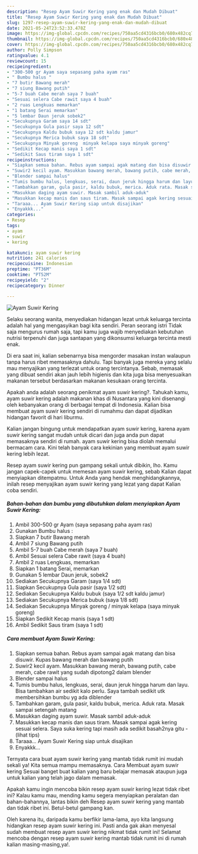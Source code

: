 ```yaml
---
description: "Resep Ayam Suwir Kering yang enak dan Mudah Dibuat"
title: "Resep Ayam Suwir Kering yang enak dan Mudah Dibuat"
slug: 1297-resep-ayam-suwir-kering-yang-enak-dan-mudah-dibuat
date: 2021-05-24T23:52:33.478Z
image: https://img-global.cpcdn.com/recipes/750aa5cd4316bcb0/680x482cq70/ayam-suwir-kering-foto-resep-utama.jpg
thumbnail: https://img-global.cpcdn.com/recipes/750aa5cd4316bcb0/680x482cq70/ayam-suwir-kering-foto-resep-utama.jpg
cover: https://img-global.cpcdn.com/recipes/750aa5cd4316bcb0/680x482cq70/ayam-suwir-kering-foto-resep-utama.jpg
author: Polly Simpson
ratingvalue: 4.1
reviewcount: 15
recipeingredient:
- "300-500 gr Ayam saya sepasang paha ayam ras"
- " Bumbu halus "
- "7 butir Bawang merah"
- "7 siung Bawang putih"
- "5-7 buah Cabe merah saya 7 buah"
- "Sesuai selera Cabe rawit saya 4 buah"
- "2 ruas Lengkuas memarkan"
- "1 batang Serai memarkan"
- "5 lembar Daun jeruk sobek2"
- "Secukupnya Garam saya 14 sdt"
- "Secukupnya Gula pasir saya 12 sdt"
- "Secukupnya Kaldu bubuk saya 12 sdt kaldu jamur"
- "Secukupnya Merica bubuk saya 18 sdt"
- "Secukupnya Minyak goreng  minyak kelapa saya minyak goreng"
- "Sedikit Kecap manis saya 1 sdt"
- "Sedikit Saus tiram saya 1 sdt"
recipeinstructions:
- "Siapkan semua bahan. Rebus ayam sampai agak matang dan bisa disuwir. Kupas bawang merah dan bawang putih"
- "Suwir2 kecil ayam. Masukkan bawang merah, bawang putih, cabe merah, cabe rawit yang sudah dipotong2 dalam blender"
- "Blender sampai halus"
- "Tumis bumbu halus, lengkuas, serai, daun jeruk hingga harum dan layu. Bisa tambahkan air sedikit kalo perlu. Saya tambah sedikit utk membersihkan bumbu yg ada diblender"
- "Tambahkan garam, gula pasir, kaldu bubuk, merica. Aduk rata. Masak sampai setengah matang"
- "Masukkan daging ayam suwir. Masak sambil aduk-aduk"
- "Masukkan kecap manis dan saus tiram. Masak sampai agak kering sesuai selera. Saya suka kering tapi masih ada sedikit basah2nya gitu           (lihat tips)"
- "Taraaa... Ayam Suwir Kering siap untuk disajikan"
- "Enyakkk..."
categories:
- Resep
tags:
- ayam
- suwir
- kering

katakunci: ayam suwir kering 
nutrition: 241 calories
recipecuisine: Indonesian
preptime: "PT36M"
cooktime: "PT52M"
recipeyield: "2"
recipecategory: Dinner

---
```



![Ayam Suwir Kering](https://img-global.cpcdn.com/recipes/750aa5cd4316bcb0/680x482cq70/ayam-suwir-kering-foto-resep-utama.jpg)

Selaku seorang wanita, menyediakan hidangan lezat untuk keluarga tercinta adalah hal yang mengasyikan bagi kita sendiri. Peran seorang istri Tidak saja mengurus rumah saja, tapi kamu juga wajib menyediakan kebutuhan nutrisi terpenuhi dan juga santapan yang dikonsumsi keluarga tercinta mesti enak.

Di era  saat ini, kalian sebenarnya bisa mengorder masakan instan walaupun tanpa harus ribet memasaknya dahulu. Tapi banyak juga mereka yang selalu mau menyajikan yang terlezat untuk orang tercintanya. Sebab, memasak yang dibuat sendiri akan jauh lebih higienis dan kita juga bisa menyesuaikan makanan tersebut berdasarkan makanan kesukaan orang tercinta. 



Apakah anda adalah seorang penikmat ayam suwir kering?. Tahukah kamu, ayam suwir kering adalah makanan khas di Nusantara yang kini disenangi oleh kebanyakan orang di berbagai tempat di Indonesia. Kalian bisa membuat ayam suwir kering sendiri di rumahmu dan dapat dijadikan hidangan favorit di hari liburmu.

Kalian jangan bingung untuk mendapatkan ayam suwir kering, karena ayam suwir kering sangat mudah untuk dicari dan juga anda pun dapat memasaknya sendiri di rumah. ayam suwir kering bisa diolah memalui bermacam cara. Kini telah banyak cara kekinian yang membuat ayam suwir kering lebih lezat.

Resep ayam suwir kering pun gampang sekali untuk dibikin, lho. Kamu jangan capek-capek untuk memesan ayam suwir kering, sebab Kalian dapat menyiapkan ditempatmu. Untuk Anda yang hendak menghidangkannya, inilah resep menyajikan ayam suwir kering yang lezat yang dapat Kalian coba sendiri.

<!--inarticleads1-->

##### Bahan-bahan dan bumbu yang dibutuhkan dalam menyiapkan Ayam Suwir Kering:

1. Ambil 300-500 gr Ayam (saya sepasang paha ayam ras)
1. Gunakan  Bumbu halus :
1. Siapkan 7 butir Bawang merah
1. Ambil 7 siung Bawang putih
1. Ambil 5-7 buah Cabe merah (saya 7 buah)
1. Ambil Sesuai selera Cabe rawit (saya 4 buah)
1. Ambil 2 ruas Lengkuas, memarkan
1. Siapkan 1 batang Serai, memarkan
1. Gunakan 5 lembar Daun jeruk, sobek2
1. Sediakan Secukupnya Garam (saya 1/4 sdt)
1. Siapkan Secukupnya Gula pasir (saya 1/2 sdt)
1. Sediakan Secukupnya Kaldu bubuk (saya 1/2 sdt kaldu jamur)
1. Sediakan Secukupnya Merica bubuk (saya 1/8 sdt)
1. Sediakan Secukupnya Minyak goreng / minyak kelapa (saya minyak goreng)
1. Siapkan Sedikit Kecap manis (saya 1 sdt)
1. Ambil Sedikit Saus tiram (saya 1 sdt)




<!--inarticleads2-->

##### Cara membuat Ayam Suwir Kering:

1. Siapkan semua bahan. Rebus ayam sampai agak matang dan bisa disuwir. Kupas bawang merah dan bawang putih
1. Suwir2 kecil ayam. Masukkan bawang merah, bawang putih, cabe merah, cabe rawit yang sudah dipotong2 dalam blender
1. Blender sampai halus
1. Tumis bumbu halus, lengkuas, serai, daun jeruk hingga harum dan layu. Bisa tambahkan air sedikit kalo perlu. Saya tambah sedikit utk membersihkan bumbu yg ada diblender
1. Tambahkan garam, gula pasir, kaldu bubuk, merica. Aduk rata. Masak sampai setengah matang
1. Masukkan daging ayam suwir. Masak sambil aduk-aduk
1. Masukkan kecap manis dan saus tiram. Masak sampai agak kering sesuai selera. Saya suka kering tapi masih ada sedikit basah2nya gitu -           (lihat tips)
1. Taraaa... Ayam Suwir Kering siap untuk disajikan
1. Enyakkk...




Ternyata cara buat ayam suwir kering yang mantab tidak rumit ini mudah sekali ya! Kita semua mampu memasaknya. Cara Membuat ayam suwir kering Sesuai banget buat kalian yang baru belajar memasak ataupun juga untuk kalian yang telah jago dalam memasak.

Apakah kamu ingin mencoba bikin resep ayam suwir kering lezat tidak ribet ini? Kalau kamu mau, mending kamu segera menyiapkan peralatan dan bahan-bahannya, lantas bikin deh Resep ayam suwir kering yang mantab dan tidak ribet ini. Betul-betul gampang kan. 

Oleh karena itu, daripada kamu berfikir lama-lama, ayo kita langsung hidangkan resep ayam suwir kering ini. Pasti anda gak akan menyesal sudah membuat resep ayam suwir kering nikmat tidak rumit ini! Selamat mencoba dengan resep ayam suwir kering mantab tidak rumit ini di rumah kalian masing-masing,ya!.

